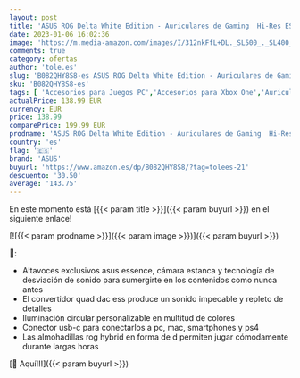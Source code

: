 ```yaml
---
layout: post
title: 'ASUS ROG Delta White Edition - Auriculares de Gaming  Hi-Res ESS Quad-DAC  iluminación RGB Circular y Conector USB-C  compatible con PC  PS5  XBOX Series X  Nintendo Switch y móviles  Blanco'
date: 2023-01-06 16:02:36
image: 'https://m.media-amazon.com/images/I/312nkFfL+DL._SL500_._SL400_.jpg'
comments: true
category: ofertas
author: 'tole.es'
slug: 'B082QHY8S8-es ASUS ROG Delta White Edition - Auriculares de Gaming Hi-...'
sku: 'B082QHY8S8-es'
tags: [ 'Accesorios para Juegos PC','Accesorios para Xbox One','Auriculares gaming para PC','Electrónica','Hardware y juegos para Xbox One','Informática','Juegos y Accesorios para PC','Videojuegos','asus','nintendo','ps5','xbox','🇪🇸', ]
actualPrice: 138.99 EUR
currency: EUR
price: 138.99
comparePrice: 199.99 EUR
prodname: 'ASUS ROG Delta White Edition - Auriculares de Gaming  Hi-Res ESS Quad-DAC  iluminación RGB Circular y Conector USB-C  compatible con PC  PS5  XBOX Series X  Nintendo Switch y móviles  Blanco'
country: 'es'
flag: '🇪🇸'
brand: 'ASUS'
buyurl: 'https://www.amazon.es/dp/B082QHY8S8/?tag=tolees-21'
descuento: '30.50'
average: '143.75'
---
```


En este momento está [{{< param title >}}]({{< param buyurl >}}) en el siguiente enlace!

[![{{< param prodname >}}]({{< param image >}})]({{< param buyurl >}})

🔎:

- Altavoces exclusivos asus essence, cámara estanca y tecnología de desviación de sonido para sumergirte en los contenidos como nunca antes
- El convertidor quad dac ess produce un sonido impecable y repleto de detalles
- Iluminación circular personalizable en multitud de colores
- Conector usb-c para conectarlos a pc, mac, smartphones y ps4
- Las almohadillas rog hybrid en forma de d permiten jugar cómodamente durante largas horas

[🛒 Aquí!!!]({{< param buyurl >}})
